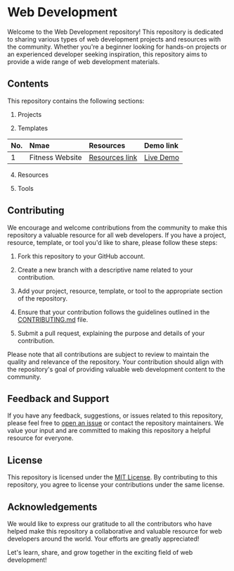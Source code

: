 # Web Development 

Welcome to the Web Development repository! This repository is dedicated to sharing various types of web development projects and resources with the community. Whether you're a beginner looking for hands-on projects or an experienced developer seeking inspiration, this repository aims to provide a wide range of web development materials.

## Contents

This repository contains the following sections:

1. Projects

2. Templates

| No.  | Nmae                        | Resources | Demo link |
| :--- | :------------------------------ | :--------- | :------- |
| 1 | Fitness Website | [Resources link](https://github.com/Krips24/FitNation-website) | [Live Demo](https://fit-nation.pages.dev/) |


4. Resources

5. Tools 

## Contributing

We encourage and welcome contributions from the community to make this repository a valuable resource for all web developers. If you have a project, resource, template, or tool you'd like to share, please follow these steps:

1. Fork this repository to your GitHub account.

2. Create a new branch with a descriptive name related to your contribution.

3. Add your project, resource, template, or tool to the appropriate section of the repository.

4. Ensure that your contribution follows the guidelines outlined in the [CONTRIBUTING.md](CONTRIBUTING.md) file.

5. Submit a pull request, explaining the purpose and details of your contribution.

Please note that all contributions are subject to review to maintain the quality and relevance of the repository. Your contribution should align with the repository's goal of providing valuable web development content to the community.

## Feedback and Support

If you have any feedback, suggestions, or issues related to this repository, please feel free to [open an issue](https://github.com/your-username/web-development/issues) or contact the repository maintainers. We value your input and are committed to making this repository a helpful resource for everyone.

## License

This repository is licensed under the [MIT License](LICENSE). By contributing to this repository, you agree to license your contributions under the same license.

## Acknowledgements

We would like to express our gratitude to all the contributors who have helped make this repository a collaborative and valuable resource for web developers around the world. Your efforts are greatly appreciated!

Let's learn, share, and grow together in the exciting field of web development!

